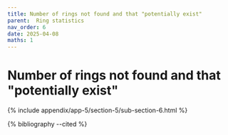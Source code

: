 ```yaml
---
title: Number of rings not found and that "potentially exist"
parent:  Ring statistics
nav_order: 6
date: 2025-04-08
maths: 1
---
```


# Number of rings not found and that "potentially exist"

{% include appendix/app-5/section-5/sub-section-6.html %}

{% bibliography --cited %}

